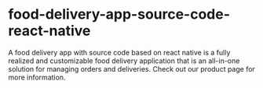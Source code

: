 # food-delivery-app-source-code-react-native
A food delivery app with source code based on react native is a fully realized and customizable food delivery application that is an all-in-one solution for managing orders and deliveries. Check out our product page for more information.
